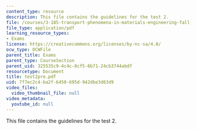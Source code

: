```yaml
---
content_type: resource
description: This file contains the guidelines for the test 2.
file: /courses/3-185-transport-phenomena-in-materials-engineering-fall-2003/7f7ec2c4ba2f6450695d942dbe3d63d9_test2pre.pdf
file_type: application/pdf
learning_resource_types:
- Exams
license: https://creativecommons.org/licenses/by-nc-sa/4.0/
ocw_type: OCWFile
parent_title: Exams
parent_type: CourseSection
parent_uid: 325535c9-4c4c-8cf5-6b71-24cb3744abdf
resourcetype: Document
title: test2pre.pdf
uid: 7f7ec2c4-ba2f-6450-695d-942dbe3d63d9
video_files:
  video_thumbnail_file: null
video_metadata:
  youtube_id: null
---
```

This file contains the guidelines for the test 2.